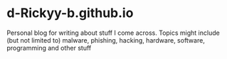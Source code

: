 # d-Rickyy-b.github.io
Personal blog for writing about stuff I come across. Topics might include (but not limited to) malware, phishing, hacking, hardware, software, programming and other stuff
